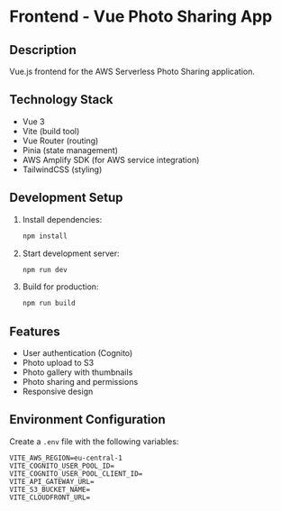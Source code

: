 # Frontend - Vue Photo Sharing App

## Description

Vue.js frontend for the AWS Serverless Photo Sharing application.

## Technology Stack

- Vue 3
- Vite (build tool)
- Vue Router (routing)
- Pinia (state management)
- AWS Amplify SDK (for AWS service integration)
- TailwindCSS (styling)

## Development Setup

1. Install dependencies:

   ```bash
   npm install
   ```

2. Start development server:

   ```bash
   npm run dev
   ```

3. Build for production:
   ```bash
   npm run build
   ```

## Features

- User authentication (Cognito)
- Photo upload to S3
- Photo gallery with thumbnails
- Photo sharing and permissions
- Responsive design

## Environment Configuration

Create a `.env` file with the following variables:

```
VITE_AWS_REGION=eu-central-1
VITE_COGNITO_USER_POOL_ID=
VITE_COGNITO_USER_POOL_CLIENT_ID=
VITE_API_GATEWAY_URL=
VITE_S3_BUCKET_NAME=
VITE_CLOUDFRONT_URL=
```
